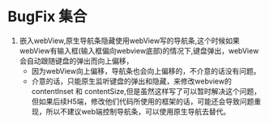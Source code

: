 # BugFix 集合

1. 嵌入webView,原生导航条隐藏使用webView写的导航条,这个时候如果webView有输入框(输入框偏向webview底部)的情况下,键盘弹出，webView会自动跟随键盘的弹出而向上偏移，
	* 因为webView向上偏移，导航条也会向上偏移的，不介意的话没有问题。
	* 介意的话，只能原生监听键盘的弹出和隐藏，来修改webview的contentInset 和 contentSize,但是虽然这样写了可以暂时解决这个问题，但如果后续H5端，修改他们代码所使用的框架的话，可能还会导致问题重现，所以不建议web端控制导航条，可以使用原生导航去替代。
	
